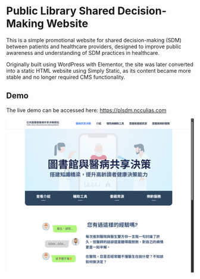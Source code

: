 # Public Library Shared Decision-Making Website
This is a simple promotional website for shared decision-making (SDM) between patients and healthcare providers, designed to improve public awareness and understanding of SDM practices in healthcare.

Originally built using WordPress with Elementor, the site was later converted into a static HTML website using Simply Static, as its content became more stable and no longer required CMS functionality.

## Demo
The live demo can be accessed here: https://plsdm.ncculias.com

![image](demo.png)